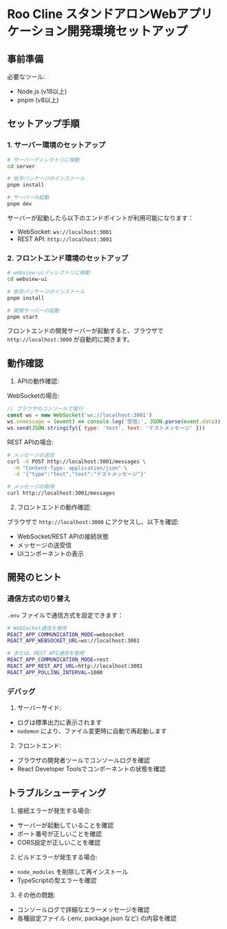 # Roo Cline スタンドアロンWebアプリケーション開発環境セットアップ

## 事前準備

必要なツール:
- Node.js (v18以上)
- pnpm (v8以上)

## セットアップ手順

### 1. サーバー環境のセットアップ

```bash
# サーバーディレクトリに移動
cd server

# 依存パッケージのインストール
pnpm install

# サーバーの起動
pnpm dev
```

サーバーが起動したら以下のエンドポイントが利用可能になります：
- WebSocket: `ws://localhost:3001`
- REST API: `http://localhost:3001`

### 2. フロントエンド環境のセットアップ

```bash
# webview-uiディレクトリに移動
cd webview-ui

# 依存パッケージのインストール
pnpm install

# 開発サーバーの起動
pnpm start
```

フロントエンドの開発サーバーが起動すると、ブラウザで `http://localhost:3000` が自動的に開きます。

## 動作確認

1. APIの動作確認:

WebSocketの場合:
```javascript
// ブラウザのコンソールで実行
const ws = new WebSocket('ws://localhost:3001')
ws.onmessage = (event) => console.log('受信:', JSON.parse(event.data))
ws.send(JSON.stringify({ type: 'test', text: 'テストメッセージ' }))
```

REST APIの場合:
```bash
# メッセージの送信
curl -X POST http://localhost:3001/messages \
  -H "Content-Type: application/json" \
  -d '{"type":"test","text":"テストメッセージ"}'

# メッセージの取得
curl http://localhost:3001/messages
```

2. フロントエンドの動作確認:

ブラウザで `http://localhost:3000` にアクセスし、以下を確認:
- WebSocket/REST APIの接続状態
- メッセージの送受信
- UIコンポーネントの表示

## 開発のヒント

### 通信方式の切り替え

`.env` ファイルで通信方式を設定できます：

```bash
# WebSocket通信を使用
REACT_APP_COMMUNICATION_MODE=websocket
REACT_APP_WEBSOCKET_URL=ws://localhost:3001

# または、REST API通信を使用
REACT_APP_COMMUNICATION_MODE=rest
REACT_APP_REST_API_URL=http://localhost:3001
REACT_APP_POLLING_INTERVAL=1000
```

### デバッグ

1. サーバーサイド:
- ログは標準出力に表示されます
- `nodemon` により、ファイル変更時に自動で再起動します

2. フロントエンド:
- ブラウザの開発者ツールでコンソールログを確認
- React Developer Toolsでコンポーネントの状態を確認

## トラブルシューティング

1. 接続エラーが発生する場合:
- サーバーが起動していることを確認
- ポート番号が正しいことを確認
- CORS設定が正しいことを確認

2. ビルドエラーが発生する場合:
- `node_modules` を削除して再インストール
- TypeScriptの型エラーを確認

3. その他の問題:
- コンソールログで詳細なエラーメッセージを確認
- 各種設定ファイル (.env, package.json など) の内容を確認